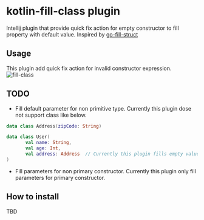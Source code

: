 # kotlin-fill-class plugin
Intellij plugin that provide quick fix action for empty constructor to fill property with default value.
Inspired by [go-fill-struct](https://github.com/s-kostyaev/go-fill-struct)

## Usage
This plugin add quick fix action for invalid constructor expression.
![fill-class](https://user-images.githubusercontent.com/8841470/42932763-24e15c72-8b7e-11e8-9e60-ee2f8095d6cc.gif)

## TODO
- Fill default parameter for non primitive type. Currently this plugin dose not support class like below. 
```kotlin
data class Address(zipCode: String)

data class User(
       val name: String,
       val age: Int,
       val address: Address  // Currently this plugin fills empty value for this parameter
)
```

- Fill parameters for non primary constructor. Currently this plugin only fill parameters for primary constructor.

## How to install
TBD

